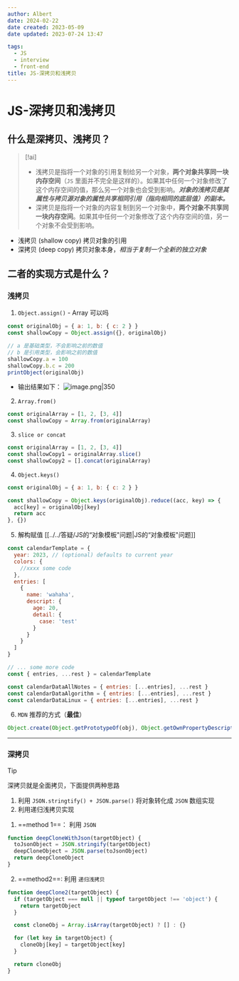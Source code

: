 ```yaml
---
author: Albert
date: 2024-02-22
date created: 2023-05-09
date updated: 2023-07-24 13:47

tags:
  - JS
  - interview
  - front-end
title: JS-深拷贝和浅拷贝
---
```


# JS-深拷贝和浅拷贝

## 什么是深拷贝、浅拷贝？

> [!ai]
>
> - 浅拷贝是指将一个对象的引用复制给另一个对象，**两个对象共享同一块内存空间**（`JS` 里面并不完全是这样的）。如果其中任何一个对象修改了这个内存空间的值，那么另一个对象也会受到影响。**_对象的浅拷贝是其属性与拷贝源对象的属性共享相同引用（指向相同的底层值）的副本。_**
> - 深拷贝是指将一个对象的内容复制到另一个对象中，**两个对象不共享同一块内存空间**。如果其中任何一个对象修改了这个内存空间的值，另一个对象不会受到影响。

- 浅拷贝 (shallow copy) 拷贝对象的引用
- 深拷贝 (deep copy) 拷贝对象本身，_相当于复制一个全新的独立对象_

## 二者的实现方式是什么？

### 浅拷贝

1. `Object.assign()` - Array 可以吗

```js
const originalObj = { a: 1, b: { c: 2 } }
const shallowCopy = Object.assign({}, originalObj)

// a 是基础类型，不会影响之前的数值
// b 是引用类型，会影响之前的数值
shallowCopy.a = 100
shallowCopy.b.c = 200
printObject(originalObj)
```

- 输出结果如下：
  ![image.png|350](https://img-20221128.oss-cn-shanghai.aliyuncs.com/img-2023-05/20230601210022.png)

2. `Array.from()`

```js
const originalArray = [1, 2, [3, 4]]
const shallowCopy = Array.from(originalArray)
```

3. `slice or concat`

```js
const originalArray = [1, 2, [3, 4]]
const shallowCopy1 = originalArray.slice()
const shallowCopy2 = [].concat(originalArray)
```

4. `Object.keys()`

```js
const originalObj = { a: 1, b: { c: 2 } }

const shallowCopy = Object.keys(originalObj).reduce((acc, key) => {
  acc[key] = originalObj[key]
  return acc
}, {})
```

5. 解构赋值
   [[../../答疑/JS的“对象模板"问题|JS的“对象模板"问题]]

```js
const calendarTemplate = {
  year: 2023, // (optional) defaults to current year
  colors: {
    //xxxx some code
  },
  entries: [
    {
      name: 'wahaha',
      descript: {
        age: 20,
        detail: {
          case: 'test'
        }
      }
    }
  ]
}

// ... some more code
const { entries, ...rest } = calendarTemplate

const calendarDataAllNotes = { entries: [...entries], ...rest }
const calendarDataAlgorithm = { entries: [...entries], ...rest }
const calendarDataLinux = { entries: [...entries], ...rest }
```

6. `MDN` 推荐的方式（**最佳**）

```js
Object.create(Object.getPrototypeOf(obj), Object.getOwnPropertyDescriptors(obj))
```

---

### 深拷贝

> [!tip]
> 深拷贝就是全面拷贝，下面提供两种思路
>
> 1. 利用 `JSON.stringtify() + JSON.parse()` 将对象转化成 `JSON` 数组实现
> 2. 利用递归浅拷贝实现

1. ==method 1==： 利用 `JSON`

```js
function deepCloneWithJson(targetObject) {
  toJsonObject = JSON.stringify(targetObject)
  deepCloneObject = JSON.parse(toJsonObject)
  return deepCloneObject
}
```

2. ==method2==: 利用 `递归浅拷贝`

```js
function deepClone2(targetObject) {
  if (targetObject === null || typeof targetObject !== 'object') {
    return targetObject
  }

  const cloneObj = Array.isArray(targetObject) ? [] : {}

  for (let key in targetObject) {
    cloneObj[key] = targetObject[key]
  }

  return cloneObj
}
```
